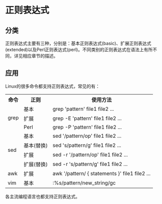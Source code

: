 # 正则表达式

## 分类

正则表达式主要有三种，分别是：基本正则表达式(basic)、扩展正则表达式(extended)以及Perl正则表达式(perl)。不同类别的正则表达式在语法上有所不同，详见相应章节的描述。

## 应用

Linux的很多命令都支持正则表达式，常见的有：

<table>
    <tr>
        <th>命令</th>
        <th>正则</th>
        <th>使用方法</th>
    </tr>
    <tr>
        <td rowspan="3">grep</td>
        <td>基本</td>
        <td>grep 'pattern' file1 file2 ...</td>
    </tr>
    <tr>
        <td>扩展</td>
        <td>grep -E 'pattern' file1 file2 ...</td>
    </tr>
    <tr>
        <td>Perl</td>
        <td>grep -P 'pattern' file1 file2 ...</td>
    </tr>
    <tr>
        <td rowspan="4">sed</td>
        <td>基本</td>
        <td>sed '/pattern/op' file1 file2 ...</td>
    </tr>
    <tr>
        <td>基本(替换)</td>
        <td>sed 's/pattern/g' file1 file2 ...</td>
    </tr>
    <tr>
        <td>扩展</td>
        <td>sed -r '/pattern/op' file1 file2 ...</td>
    </tr>
    <tr>
        <td>扩展(替换)</td>
        <td>sed -r 's/pattern/g' file1 file2 ...</td>
    </tr>
    <tr>
        <td>awk</td>
        <td>扩展</td>
        <td>awk '/pattern/ { statements }' file1 file2 ...</td>
    </tr>
    <tr>
        <td>vim</td>
        <td>基本</td>
        <td>:%s/pattern/new_string/gc</td>
    </tr>
</table>
 
各主流编程语言也都支持正则表达式。
